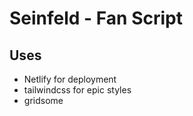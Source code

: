 # Seinfeld - Fan Script


## Uses
- Netlify for deployment
- tailwindcss for epic styles
- gridsome
